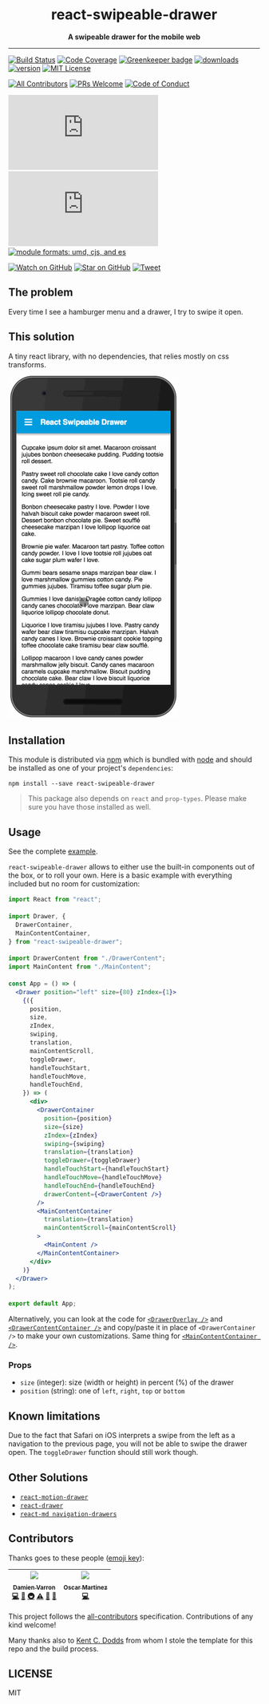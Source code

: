 <div align="center">
<h1>react-swipeable-drawer</h1>
 
<strong>A swipeable drawer for the mobile web</strong>
</div>
 
<hr />
 
[![Build Status][build-badge]][build]
[![Code Coverage][coverage-badge]][coverage]
[![Greenkeeper badge][greenkeeper-badge]](https://greenkeeper.io/)
[![downloads][downloads-badge]][npmcharts]
[![version][version-badge]][package]
[![MIT License][license-badge]][LICENSE]

[![All Contributors][contributors-badge]](#contributors)
[![PRs Welcome][prs-badge]][prs]
[![Code of Conduct][coc-badge]][coc]

[![size][size-badge]][unpkg-dist]
[![gzip size][gzip-badge]][unpkg-dist]
[![module formats: umd, cjs, and es][module-formats-badge]][unpkg-dist]

[![Watch on GitHub][github-watch-badge]][github-watch]
[![Star on GitHub][github-star-badge]][github-star]
[![Tweet][twitter-badge]][twitter]

## The problem

Every time I see a hamburger menu and a drawer, I try to swipe it open.

## This solution

A tiny react library, with no dependencies, that relies mostly on css transforms.

![demo](./other/demo.gif)

## Installation

This module is distributed via [npm][npm] which is bundled with [node][node] and
should be installed as one of your project's `dependencies`:

```
npm install --save react-swipeable-drawer
```

> This package also depends on `react` and `prop-types`. Please make sure you have
> those installed as well.

## Usage

See the complete [example](./examples).

`react-swipeable-drawer` allows to either use the built-in components out of the box, or to roll your own. Here is a basic example with everything included but no room for customization:

```jsx
import React from "react";

import Drawer, {
  DrawerContainer,
  MainContentContainer,
} from "react-swipeable-drawer";

import DrawerContent from "./DrawerContent";
import MainContent from "./MainContent";

const App = () => (
  <Drawer position="left" size={80} zIndex={1}>
    {({
      position,
      size,
      zIndex,
      swiping,
      translation,
      mainContentScroll,
      toggleDrawer,
      handleTouchStart,
      handleTouchMove,
      handleTouchEnd,
    }) => (
      <div>
        <DrawerContainer
          position={position}
          size={size}
          zIndex={zIndex}
          swiping={swiping}
          translation={translation}
          toggleDrawer={toggleDrawer}
          handleTouchStart={handleTouchStart}
          handleTouchMove={handleTouchMove}
          handleTouchEnd={handleTouchEnd}
          drawerContent={<DrawerContent />}
        />
        <MainContentContainer
          translation={translation}
          mainContentScroll={mainContentScroll}
        >
          <MainContent />
        </MainContentContainer>
      </div>
    )}
  </Drawer>
);

export default App;
```

Alternatively, you can look at the code for [`<DrawerOverlay />`](./src/DrawerOverlay.js) and [`<DrawerContentContainer />`](./src/DrawerContentContainer.js) and copy/paste it in place of `<DrawerContainer />` to make your own customizations. Same thing for [`<MainContentContainer />`](./src/MainContentContainer.js).

### Props

* `size` (integer): size (width or height) in percent (%) of the drawer
* `position` (string): one of `left`, `right`, `top` or `bottom`

## Known limitations

Due to the fact that Safari on iOS interprets a swipe from the left as a navigation to the previous page, you will not be able to swipe the drawer open. The `toggleDrawer` function should still work though.

## Other Solutions

* [`react-motion-drawer`](https://github.com/stoeffel/react-motion-drawer)
* [`react-drawer`](https://github.com/atom2ueki/react-drawer)
* [`react-md navigation-drawers`](https://react-md.mlaursen.com/components/navigation-drawers)

## Contributors

Thanks goes to these people ([emoji key][emojis]):

<!-- ALL-CONTRIBUTORS-LIST:START - Do not remove or modify this section -->
<!-- prettier-ignore -->
| [<img src="https://avatars.githubusercontent.com/u/433409" width="100px;"/><br /><sub><b>Damien Varron</b></sub>](https://github.com/damusnet)<br />[💻](https://github.com/damusnet/react-swipeable-drawer/commits?author=damusnet "Code") [📖](https://github.com/damusnet/react-swipeable-drawer/commits?author=damusnet "Documentation") [🚇](#infra-damusnet "Infrastructure (Hosting, Build-Tools, etc)") [⚠️](https://github.com/damusnet/react-swipeable-drawer/commits?author=damusnet "Tests") [🤔](#ideas-damusnet "Ideas, Planning, & Feedback") [🔧](#tool-damusnet "Tools") | [<img src="https://avatars2.githubusercontent.com/u/2343630?v=4" width="100px;"/><br /><sub><b>Oscar Martinez</b></sub>](http://mtnz-web.com)<br />[💻](https://github.com/damusnet/react-swipeable-drawer/commits?author=ooHmartY "Code") |
| :---: | :---: |
<!-- ALL-CONTRIBUTORS-LIST:END -->

This project follows the [all-contributors][all-contributors] specification.
Contributions of any kind welcome!

Many thanks also to [Kent C. Dodds](http://kentcdodds.com/) from whom I stole the template for this repo and the build process.

## LICENSE

MIT

[npm]: https://www.npmjs.com/
[node]: https://nodejs.org
[build-badge]: https://img.shields.io/travis/damusnet/react-swipeable-drawer.svg?style=plastic
[build]: https://travis-ci.org/damusnet/react-swipeable-drawer
[coverage-badge]: https://img.shields.io/codecov/c/github/damusnet/react-swipeable-drawer.svg?style=plastic
[coverage]: https://codecov.io/github/damusnet/react-swipeable-drawer
[greenkeeper-badge]: https://badges.greenkeeper.io/damusnet/react-swipeable-drawer.svg
[version-badge]: https://img.shields.io/npm/v/react-swipeable-drawer.svg?style=plastic
[package]: https://www.npmjs.com/package/react-swipeable-drawer
[downloads-badge]: https://img.shields.io/npm/dm/react-swipeable-drawer.svg?style=plastic
[npmcharts]: http://npmcharts.com/compare/react-swipeable-drawer
[license-badge]: https://img.shields.io/npm/l/react-swipeable-drawer.svg?style=plastic
[license]: https://github.com/damusnet/react-swipeable-drawer/blob/master/LICENSE
[contributors-badge]: https://img.shields.io/badge/all_contributors-1-orange.svg?style=plastic
[prs-badge]: https://img.shields.io/badge/PRs-welcome-brightgreen.svg?style=plastic
[prs]: http://makeapullrequest.com
[donate-badge]: https://img.shields.io/badge/$-support-green.svg?style=plastic
[coc-badge]: https://img.shields.io/badge/code%20of-conduct-ff69b4.svg?style=plastic
[coc]: https://github.com/damusnet/react-swipeable-drawer/blob/master/other/CODE_OF_CONDUCT.md
[github-watch-badge]: https://img.shields.io/github/watchers/damusnet/react-swipeable-drawer.svg?style=social
[github-watch]: https://github.com/damusnet/react-swipeable-drawer/watchers
[github-star-badge]: https://img.shields.io/github/stars/damusnet/react-swipeable-drawer.svg?style=social
[github-star]: https://github.com/damusnet/react-swipeable-drawer/stargazers
[twitter]: https://twitter.com/intent/tweet?text=Check%20out%20react-swipeable-drawer!%20https://github.com/damusnet/react-swipeable-drawer%20%F0%9F%91%8D
[twitter-badge]: https://img.shields.io/twitter/url/https/github.com/damusnet/react-swipeable-drawer.svg?style=social
[emojis]: https://github.com/kentcdodds/all-contributors#emoji-key
[all-contributors]: https://github.com/kentcdodds/all-contributors
[gzip-badge]: http://img.badgesize.io/https://unpkg.com/react-swipeable-drawer/dist/react-swipeable-drawer.umd.min.js?compression=gzip&label=gzip%20size&style=plastic
[size-badge]: http://img.badgesize.io/https://unpkg.com/react-swipeable-drawer/dist/react-swipeable-drawer.umd.min.js?label=size&style=plastic
[unpkg-dist]: https://unpkg.com/react-swipeable-drawer/dist/
[module-formats-badge]: https://img.shields.io/badge/module%20formats-umd%2C%20cjs%2C%20es-green.svg?style=plastic
